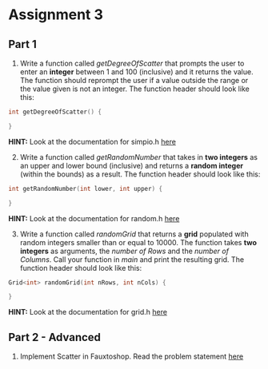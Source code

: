 # Assignment 3

## Part 1

1. Write a function called *getDegreeOfScatter* that prompts the user to enter an **integer** between 1 and 100 (inclusive) and it returns the value. The function should reprompt the user if a value outside the range or the value given is not an integer. The function header should look like this:
```C++
int getDegreeOfScatter() {

}
```

**HINT:** Look at the documentation for simpio.h [here](http://stanford.edu/~stepp/cppdoc/simpio.html)
        
2. Write a function called *getRandomNumber* that takes in **two integers** as an upper and lower bound (inclusive) and returns a **random integer** (within the bounds) as a result. The function header should look like this:
```C++
int getRandomNumber(int lower, int upper) {

}
```

**HINT:** Look at the documentation for random.h [here](http://stanford.edu/~stepp/cppdoc/random.html)

3. Write a function called *randomGrid* that returns a **grid** populated with random integers smaller than or equal to 10000. The function takes **two integers** as arguments, the *number of Rows* and the *number of Columns*. Call your function in *main* and print the resulting grid. The function header should look like this:
```C++
Grid<int> randomGrid(int nRows, int nCols) {

}
```

**HINT:** Look at the documentation for grid.h [here](http://stanford.edu/~stepp/cppdoc/Grid-class.html)

## Part 2 - Advanced

1. Implement Scatter in Fauxtoshop. Read the problem statement [here](https://github.com/cadtexas/fa17-cplusplus/blob/master/workshops/workshop4/Fauxtoshop.pdf)
 
